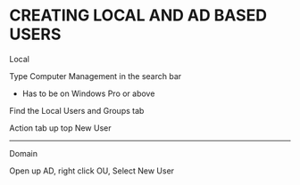 # CREATING LOCAL AND AD BASED USERS

Local

Type Computer Management in the search bar
- Has to be on Windows Pro or above

Find the Local Users and Groups tab

Action tab up top
New User

<hr>

Domain

Open up AD, right click OU, Select New User

